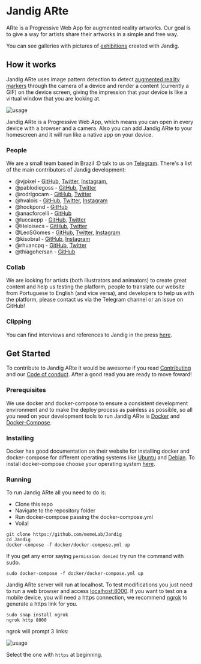 # Jandig ARte
ARte is a Progressive Web App for augmented reality artworks. Our goal is to give a way for artists share their artworks in a simple and free way.

You can see galleries with pictures of [exhibitions](http://memelab.com.br/jandig/exposicoes/) created with Jandig.

## How it works
Jandig ARte uses image pattern detection to detect [augmented reality markers](https://www.kudan.eu/kudan-news/augmented-reality-fundamentals-markers/) through the camera of a device and render a content (currently a GIF) on the device screen, giving the impression that your device is like a virtual window that you are looking at.

![usage](https://user-images.githubusercontent.com/12930004/46251341-770de200-c426-11e8-9671-d870d1b9bd5d.jpg)

Jandig ARte is a Progressive Web App, which means you can open in every device with a browser and a camera. Also you can add Jandig ARte to your homescreen and it will run like a native app on your device.

### People
We are a small team based in Brazil :D talk to us on [Telegram](https://t.me/joinchat/HES_ShA6TMPP-aiHxH7thQ). There's a list of the main contributors of Jandig development:
* @vjpixel - [GitHub](https://github.com/vjpixel), [Twitter](https://twitter.com/vjpixel), [Instagram](https://instagram.com/vjpixel), 
* @pablodiegoss - [GitHub](https://github.com/pablodiegoss), [Twitter](https://twitter.com/pablodiegosds)
* @rodrigocam - [GitHub](https://github.com/rodrigocam), [Twitter](https://twitter.com/sayadiguin)
* @hvalois - [GitHub](https://github.com/hvalois), [Twitter](https://twitter.com/hebertvalois), [Instagram](https://www.instagram.com/hebertvalois/)
* @hockpond - [GitHub](https://github.com/hockpond)
* @anacforcelli - [GitHub](https://github.com/anacforcelli)
* @luccaepp - [GitHub](https://github.com/luccaepp), [Twitter](https://twitter.com/luccaepp)
* @Heloisecs - [GitHub](https://github.com/Heloisecs), [Twitter](https://twitter.com/heloisecullen)
* @LeoSGomes - [GitHub](https://github.com/LeoSilvaGomes), [Twitter](https://twitter.com/LeoSGomes), [Instagram](https://www.instagram.com/leonardodasilvagomes/)
* @kisobral - [GitHub](https://github.com/KiSobral), [Instagram](https://www.instagram.com/hugsob/)
* @rhuancpq - [GitHub](https://github.com/Rhuancpq), [Twitter](https://twitter.com/rhuancpq)
* @thiagohersan - [GitHub](https://github.com/thiagohersan)

### Collab
We are looking for artists (both illustrators and animators) to create great content and help us testing the platform, people to translate our website from Portuguese to English (and vice versa), and developers to help us with the platform, please contact us via the Telegram channel or an issue on GitHub!

### Clipping
You can find interviews and references to Jandig in the press [here](http://memelab.com.br/jandig/clipping/).

## Get Started
To contribute to Jandig ARte it would be awesome if you read [Contributing](https://github.com/memeLab/ARte/blob/master/.github/CONTRIBUTING.md) and our [Code of conduct](https://github.com/memeLab/ARte/blob/master/.github/CODE_OF_CONDUCT.md). After a good read you are ready to move foward!

### Prerequisites
We use docker and docker-compose to ensure a consistent development environment and to make the deploy process as painless as possible, so all you need on your development tools to run Jandig ARte is [Docker](https://www.docker.com/) and [Docker-Compose](https://docs.docker.com/compose/overview/).

### Installing
Docker has good documentation on their website for installing docker and docker-compose for different operating systems like [Ubuntu](https://docs.docker.com/install/linux/docker-ce/ubuntu/) and [Debian](https://docs.docker.com/install/linux/docker-ce/debian/). To install docker-compose choose your operating system [here](https://docs.docker.com/compose/install/).

### Running
To run Jandig ARte all you need to do is:
- Clone this repo
- Navigate to the repository folder
- Run docker-compose passing the docker-compose.yml
- Voila!

```
git clone https://github.com/memeLab/Jandig
cd Jandig
docker-compose -f docker/docker-compose.yml up
```
If you get any error saying ``permission denied`` try run the command with sudo.
```
sudo docker-compose -f docker/docker-compose.yml up
```

Jandig ARte server will run at localhost. To test modifications you just need to run a web browser and access [localhost:8000](localhost:8000). If you want to test on a mobile device, you will need a https connection, we recommend [ngrok](https://www.npmjs.com/package/ngrok) to generate a https link for you.

```
sudo snap install ngrok
ngrok http 8000
```

ngrok will prompt 3 links:

![usage](https://user-images.githubusercontent.com/12930004/54871980-ab41da00-4d9b-11e9-8b80-bb1d4bec420d.png)

Select the one with `https` at beginning.
